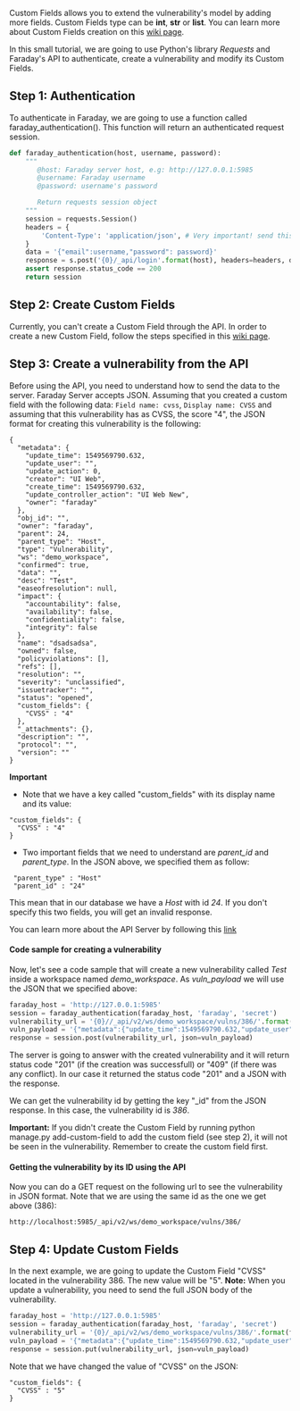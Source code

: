 Custom Fields allows you to extend the vulnerability's model by adding more fields. Custom Fields type can be **int**, **str** or **list**.
You can learn more about Custom Fields creation on this [wiki page](https://github.com/infobyte/faraday/wiki/Custom-fields).

In this small tutorial, we are going to use Python's library _Requests_ and Faraday's API to authenticate, create a vulnerability and modify its Custom Fields.

## Step 1: Authentication

To authenticate in Faraday, we are going to use a function called faraday_authentication(). This function will return an authenticated request session.

``` python
def faraday_authentication(host, username, password):
    """
       @host: Faraday server host, e.g: http://127.0.0.1:5985
       @username: Faraday username
       @password: username's password

       Return requests session object
    """
    session = requests.Session()
    headers = {
        'Content-Type': 'application/json', # Very important! send this content-type header!!
    }
    data = '{"email":username,"password": password}'
    response = s.post('{0}/_api/login'.format(host), headers=headers, data=data)
    assert response.status_code == 200
    return session
```

## Step 2: Create Custom Fields

Currently, you can't create a Custom Field through the API. In order to create a new Custom Field, follow the steps specified in this [wiki page](https://github.com/infobyte/faraday/wiki/Custom-fields#how-to-use-custom-fields).

## Step 3: Create a vulnerability from the API

Before using the API, you need to understand how to send the data to the server. Faraday Server accepts JSON. Assuming that you created a custom field with the following data:
`Field name: cvss`, 
`Display name: CVSS` and assuming that this vulnerability has as CVSS, the score "4", the JSON format for creating this vulnerability is the following:

```
{
  "metadata": {
    "update_time": 1549569790.632,
    "update_user": "",
    "update_action": 0,
    "creator": "UI Web",
    "create_time": 1549569790.632,
    "update_controller_action": "UI Web New",
    "owner": "faraday"
  },
  "obj_id": "",
  "owner": "faraday",
  "parent": 24,
  "parent_type": "Host",
  "type": "Vulnerability",
  "ws": "demo_workspace",
  "confirmed": true,
  "data": "",
  "desc": "Test",
  "easeofresolution": null,
  "impact": {
    "accountability": false,
    "availability": false,
    "confidentiality": false,
    "integrity": false
  },
  "name": "dsadsadsa",
  "owned": false,
  "policyviolations": [],
  "refs": [],
  "resolution": "",
  "severity": "unclassified",
  "issuetracker": "",
  "status": "opened",
  "custom_fields": {
    "CVSS" : "4"
  },
  "_attachments": {},
  "description": "",
  "protocol": "",
  "version": ""
}
```

**Important**
* Note that we have a key called "custom_fields" with its display name and its value:
```
"custom_fields": {
  "CVSS" : "4"
}
```

* Two important fields that we need to understand are _parent_id_ and _parent_type_. In the JSON above, we specified them as follow:
```
 "parent_type" : "Host"
 "parent_id" : "24" 
```
This mean that in our database we have a _Host_ with id _24_. If you don't specify this two fields, you will get an invalid response.

You can learn more about the API Server by following this [link](https://github.com/infobyte/faraday/wiki/API-Server)


#### Code sample for creating a vulnerability

Now, let's see a code sample that will create a new vulnerability called _Test_ inside a workspace named _demo_workspace_. As _vuln_payload_ we will use the JSON that we specified above:

``` python
faraday_host = 'http://127.0.0.1:5985'
session = faraday_authentication(faraday_host, 'faraday', 'secret')
vulnerability_url = '{0}//_api/v2/ws/demo_workspace/vulns/386/'.format(faraday_host)
vuln_payload = '{"metadata":{"update_time":1549569790.632,"update_user":"","update_action":0,"creator":"UI Web","create_time":1549569790.632,"update_controller_action":"UI Web New","owner":"faraday"},"obj_id":"","owner":"faraday","parent":24,"parent_type":"Host","type":"Vulnerability","ws":"demo_workspace","confirmed":true,"data":"","desc":"dsadsadsa","easeofresolution":null,"impact":{"accountability":false,"availability":false,"confidentiality":false,"integrity":false},"name":"Test","owned":false,"policyviolations":[],"refs":[],"resolution":"","severity":"unclassified","issuetracker":"","status":"opened","custom_fields":{"CVSS" : "4"},"_attachments":{},"description":"","protocol":"","version":""}'
response = session.post(vulnerability_url, json=vuln_payload)
```

The server is going to answer with the created vulnerability and it will return status code "201" (if the creation was successfull) or "409" (if there was any conflict). In our case it returned the status code "201" and a JSON with the response. 

We can get the vulnerability id by getting the key "_id" from the JSON response. In this case, the vulnerability id is _386_. 

**Important:** If you didn't create the Custom Field by running python manage.py add-custom-field to add the custom field (see step 2), it will not be seen in the vulnerability. Remember to create the custom field first.

#### Getting the vulnerability by its ID using the API

Now you can do a GET request on the following url to see the vulnerability in JSON format. Note that we are using the same id as the one we get above (386):

`http://localhost:5985/_api/v2/ws/demo_workspace/vulns/386/`


## Step 4: Update Custom Fields

In the next example, we are going to update the Custom Field "CVSS" located in the vulnerability 386. The new value will be "5". 
**Note:** When you update a vulnerability, you need to send the full JSON body of the vulnerability.

``` python
faraday_host = 'http://127.0.0.1:5985'
session = faraday_authentication(faraday_host, 'faraday', 'secret')
vulnerability_url = '{0}/_api/v2/ws/demo_workspace/vulns/386/'.format(faraday_host)
vuln_payload = '{"metadata":{"update_time":1549569790.632,"update_user":"","update_action":0,"creator":"UI Web","create_time":1549569790.632,"update_controller_action":"UI Web New","owner":"faraday"},"obj_id":"","owner":"faraday","parent":24,"parent_type":"Host","type":"Vulnerability","ws":"demo_workspace","confirmed":true,"data":"","desc":"dsadsadsa","easeofresolution":null,"impact":{"accountability":false,"availability":false,"confidentiality":false,"integrity":false},"name":"Test","owned":false,"policyviolations":[],"refs":[],"resolution":"","severity":"unclassified","issuetracker":"","status":"opened","custom_fields":"CVSS": "5","_attachments":{},"description":"","protocol":"","version":""}'
response = session.put(vulnerability_url, json=vuln_payload)
```

Note that we have changed the value of "CVSS" on the JSON:
```
"custom_fields": {
  "CVSS" : "5"
}